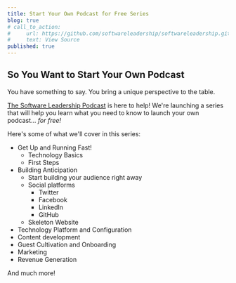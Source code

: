 ```yaml
---
title: Start Your Own Podcast for Free Series
blog: true
# call_to_action:
#     url: https://github.com/softwareleadership/softwareleadership.github.io
#     text: View Source
published: true
---
```


## So You Want to Start Your Own Podcast

You have something to say. You bring a unique perspective to the table.

[The Software Leadership Podcast](/) is here to help! We're launching a series that will
help you learn what you need to know to launch your own podcast... *for free!*

Here's some of what we'll cover in this series:

* Get Up and Running Fast!
  * Technology Basics
  * First Steps
* Building Anticipation
  * Start building your audience right away
  * Social platforms
    * Twitter
    * Facebook
    * LinkedIn
    * GitHub
  * Skeleton Website
* Technology Platform and Configuration
* Content development
* Guest Cultivation and Onboarding
* Marketing
* Revenue Generation

And much more!
